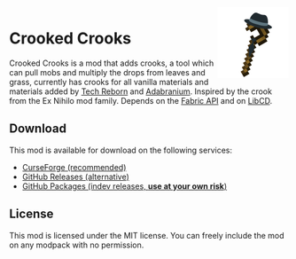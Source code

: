 <img src="./src/main/resources/assets/crookedcrooks/icon.png" align="right" width="128px"/>

# Crooked Crooks

Crooked Crooks is a mod that adds crooks, a tool which can pull mobs and multiply the drops from leaves and grass, currently has crooks for all vanilla materials and materials added by [Tech Reborn](https://www.curseforge.com/minecraft/mc-mods/techreborn) and [Adabranium](https://www.curseforge.com/minecraft/mc-mods/adabranium). Inspired by the crook from the Ex Nihilo mod family. Depends on the [Fabric API](https://www.curseforge.com/minecraft/mc-mods/fabric-api) and on [LibCD](https://www.curseforge.com/minecraft/mc-mods/libcd).

## Download

This mod is available for download on the following services:

- [CurseForge (recommended)](https://www.curseforge.com/minecraft/mc-mods/crooked-crooks)
- [GitHub Releases (alternative)](https://github.com/joaoh1/CrookedCrooks/releases)
- [GitHub Packages (indev releases, **use at your own risk**)](https://github.com/joaoh1/CrookedCrooks/packages)

## License

This mod is licensed under the MIT license. You can freely include the mod on any modpack with no permission.

